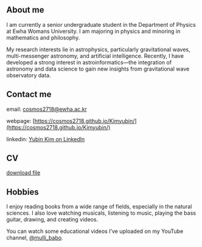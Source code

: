 ## About me

I am currently a senior undergraduate student in the Department of Physics at Ewha Womans University. I am majoring in physics and minoring in mathematics and philosophy.

My research interests lie in astrophysics, particularly gravitational waves, multi-messenger astronomy, and artificial intelligence. Recently, I have developed a strong interest in astroinformatics—the integration of astronomy and data science to gain new insights from gravitational wave observatory data.


## Contact me

email: [cosmos2718@ewha.ac.kr](mailto:cosmos2718@ewha.ac.kr)  

webpage: [https://cosmos2718.github.io/Kimyubin/](https://cosmos2718.github.io/Kimyubin/)  

linkedin: [Yubin Kim on LinkedIn](http://www.linkedin.com/in/yubin-kim-1bb6a32a6)


## CV

[download file](YubinKim_CV_2025_07.pdf)

## Hobbies

I enjoy reading books from a wide range of fields, especially in the natural sciences. I also love watching musicals, listening to music, playing the bass guitar, drawing, and creating videos.

You can watch some educational videos I’ve uploaded on my YouTube channel, [@mulli_babo](https://www.youtube.com/@mulli_babo).

